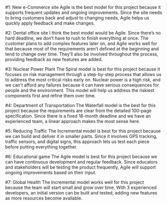 #1: New e-Commerce site
Agile is the best model for this project because it supports frequent updates and ongoing improvements. Since the site needs to bring customers back and adjust to changing needs, Agile helps us 
quickly apply feedback and make changes.

#2: Dental office site
I think the best model would be Agile. Since there’s no hard deadline, we don’t have to rush to finish everything at once. The customer plans to add complex features later on, 
and Agile works well for that because most of the requirements aren’t defined at the beginning and tend to change over time. They’ll also be involved throughout the process, providing feedback as
new features are added.

#3: Nuclear Power Plant
The Spiral model is best for this project because it focuses on risk management through a step-by-step process that allows us to address the most critical risks early on. Nuclear power is a high risk, and we 
can't afford any failures because it can have serious consequences for people and the environment. This model will help us address the riskiest components first and refine them over time.

#4: Department of Transportation
The Waterfall model is the best for this project because the requirements are clear from the detailed 100-page specification. Since there is a fixed 18-month deadline and we have an experienced team, 
a linear approach makes the most sense here. 

#5: Reducing Traffic
The Incremental model is best for this project because we can build and deliver it in smaller parts. Since it involves GPS tracking, traffic sensors, and digital signs, this approach lets us test 
each piece before putting everything together.

#6: Educational game
The Agile model is best for this project because we can have continuous development and regular feedback. Since educators and stakeholders will be testing the product frequently, Agile 
will support ongoing improvements based on their input.

#7: Global Health
The Incremental model works well for this project because the team will start small and grow over time. With 3 experienced developers, an initial version can be built and tested, adding new 
features as more resources become available.
